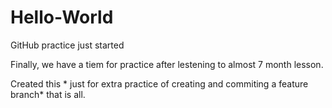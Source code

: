 # Hello-World
GitHub practice just started

Finally, we have a tiem for practice after lestening to almost 7 month lesson.

Created this \* just for extra practice of creating and commiting a feature branch\* that is all.

